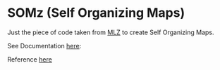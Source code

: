 # SOMz (Self Organizing Maps)

Just the piece of code taken from [MLZ](https://github.com/mgckind/MLZ) to create Self Organizing Maps.

See Documentation [here](http://pythonhosted.org/MLZ/):

Reference [here](http://arxiv.org/abs/1312.5753)
